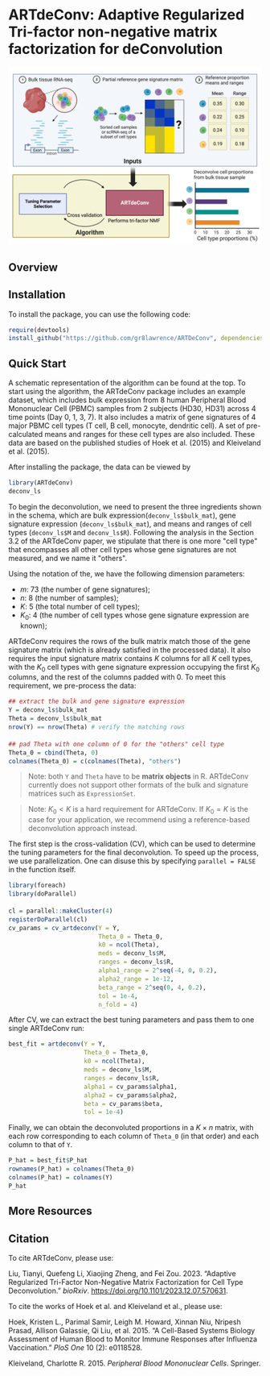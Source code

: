 # ARTdeConv: Adaptive Regularized Tri-factor non-negative matrix factorization for deConvolution

![Schematic Representation of The ARTdeConv Workflow](./images/ARTdeConv_schema.png)

## Overview


## Installation

To install the package, you can use the following code:
```R
require(devtools)
install_github("https://github.com/gr8lawrence/ARTDeConv", dependencies = TRUE)
```

## Quick Start

A schematic representation of the algorithm can be found at the top. To start using the algorithm, the ARTdeConv package includes an example dataset, which includes bulk expression from 8 human Peripheral Blood Mononuclear Cell (PBMC) samples from 2 subjects (HD30, HD31) across 4 time points (Day 0, 1, 3, 7). It also includes a matrix of gene signatures of 4 major PBMC cell types (T cell, B cell, monocyte, dendritic cell). A set of pre-calculated means and ranges for these cell types are also included. These data are based on the published studies of Hoek et al. (2015) and Kleiveland et al. (2015). 

After installing the package, the data can be viewed by
```R
library(ARTdeConv)
deconv_ls
```

To begin the deconvolution, we need to present the three ingredients shown in the schema, which are bulk expression(`deconv_ls$bulk_mat`), gene signature expression (`deconv_ls$bulk_mat`), and means and ranges of cell types (`deconv_ls$M` and `deconv_ls$R`). Following the analysis in the Section 3.2 of the ARTdeConv paper, we stipulate that there is one more "cell type" that encompasses all other cell types whose gene signatures are not measured, and we name it "others".

Using the notation of the, we have the following dimension parameters:

 * $m$: 73 (the number of gene signatures);
 * $n$: 8 (the number of samples);
 * $K$: 5 (the total number of cell types);
 * $K_0$: 4 (the number of cell types whose gene signature expression are known);
 
ARTdeConv requires the rows of the bulk matrix match those of the gene signature matrix (which is already satisfied in the processed data). It also requires the input signature matrix contains $K$ columns for all $K$ cell types, with the $K_0$ cell types with gene signature expression occupying the first $K_0$ columns, and the rest of the columns padded with 0. To meet this requirement, we pre-process the data:

```R
## extract the bulk and gene signature expression
Y = deconv_ls$bulk_mat
Theta = deconv_ls$bulk_mat
nrow(Y) == nrow(Theta) # verify the matching rows

## pad Theta with one column of 0 for the "others" cell type
Theta_0 = cbind(Theta, 0)
colnames(Theta_0) = c(colnames(Theta), "others") 

```
> Note: both `Y` and `Theta` have to be **matrix objects** in R. ARTdeConv currently does not support other formats of the bulk and signature matrices such as `ExpressionSet`.

> Note: $K_0 < K$ is a hard requirement for ARTdeConv. If $K_0 = K$ is the case for your application, we recommend using a reference-based deconvolution approach instead.

The first step is the cross-validation (CV), which can be used to determine the tuning parameters for the final deconvolution. To speed up the process, we use parallelization. One can disuse this by specifying `parallel = FALSE` in the function itself.
```R
library(foreach)
library(doParallel)

cl = parallel::makeCluster(4)
registerDoParallel(cl)
cv_params = cv_artdeconv(Y = Y, 
                         Theta_0 = Theta_0,
                         k0 = ncol(Theta), 
                         meds = deconv_ls$M, 
                         ranges = deconv_ls$R, 
                         alpha1_range = 2^seq(-4, 0, 0.2), 
                         alpha2_range = 1e-12, 
                         beta_range = 2^seq(0, 4, 0.2),
                         tol = 1e-4,
                         n_fold = 4) 

```
After CV, we can extract the best tuning parameters and pass them to one single ARTdeConv run:

```R
best_fit = artdeconv(Y = Y, 
                     Theta_0 = Theta_0,
                     k0 = ncol(Theta), 
                     meds = deconv_ls$M, 
                     ranges = deconv_ls$R, 
                     alpha1 = cv_params$alpha1,
                     alpha2 = cv_params$alpha2,
                     beta = cv_params$beta,
                     tol = 1e-4)
```

Finally, we can obtain the deconvoluted proportions in a $K \times n$ matrix, with each row corresponding to each column of `Theta_0` (in that order) and each column to that of `Y`.

```R
P_hat = best_fit$P_hat
rownames(P_hat) = colnames(Theta_0)
colnames(P_hat) = colnames(Y)
P_hat
```

## More Resources


## Citation

To cite ARTdeConv, please use:

Liu, Tianyi, Quefeng Li, Xiaojing Zheng, and Fei Zou. 2023. “Adaptive Regularized Tri-Factor Non-Negative Matrix Factorization for Cell Type Deconvolution.” *bioRxiv*. https://doi.org/10.1101/2023.12.07.570631.

To cite the works of Hoek et al. and Kleiveland et al., please use:

Hoek, Kristen L., Parimal Samir, Leigh M. Howard, Xinnan Niu, Nripesh Prasad, Allison Galassie, Qi Liu, et al. 2015. “A Cell-Based Systems Biology Assessment of Human Blood to Monitor Immune Responses after Influenza Vaccination.” *PloS One* 10 (2): e0118528.

Kleiveland, Charlotte R. 2015. *Peripheral Blood Mononuclear Cells*. Springer.
